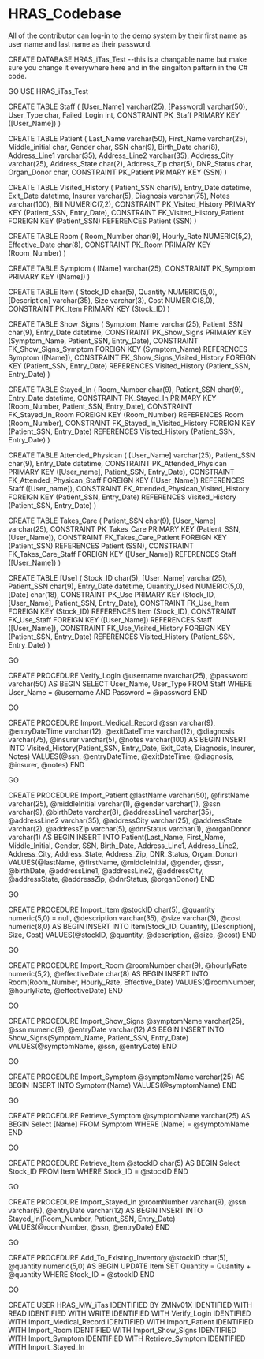 # HRAS_Codebase
All of the contributor can log-in to the demo system by their first name as user name and last name as their password.

CREATE DATABASE HRAS_iTas_Test  --this is a changable name but make sure you change it everywhere here and in the singalton pattern in the C# code.

GO
USE HRAS_iTas_Test 

CREATE TABLE Staff
(
[User_Name] varchar(25),
[Password] varchar(50),
User_Type char,
Failed_Login int,
CONSTRAINT PK_Staff PRIMARY KEY 
([User_Name])
)

CREATE TABLE Patient
(
Last_Name varchar(50),
First_Name varchar(25),
Middle_initial char,
Gender char,
SSN char(9),
Birth_Date char(8),
Address_Line1 varchar(35),
Address_Line2 varchar(35),
Address_City varchar(25),
Address_State char(2),
Address_Zip char(5),
DNR_Status char,
Organ_Donor char,
CONSTRAINT PK_Patient PRIMARY KEY 
(SSN)
)

CREATE TABLE Visited_History
(
Patient_SSN char(9),
Entry_Date datetime,
Exit_Date datetime,
Insurer varchar(5),
Diagnosis varchar(75),
Notes varchar(100),
Bill NUMERIC(7,2),
CONSTRAINT PK_Visited_History PRIMARY KEY 
(Patient_SSN, Entry_Date),
CONSTRAINT FK_Visited_History_Patient FOREIGN KEY 
(Patient_SSN) REFERENCES Patient 
(SSN)
)

CREATE TABLE Room
(
Room_Number char(9),
Hourly_Rate NUMERIC(5,2),
Effective_Date char(8),
CONSTRAINT PK_Room PRIMARY KEY 
(Room_Number)
)

CREATE TABLE Symptom
(
[Name] varchar(25),
CONSTRAINT PK_Symptom PRIMARY KEY 
([Name])
)

CREATE TABLE Item
(
Stock_ID char(5),
Quantity NUMERIC(5,0),
[Description] varchar(35),
Size varchar(3),
Cost NUMERIC(8,0),
CONSTRAINT PK_Item PRIMARY KEY 
(Stock_ID)
)

CREATE TABLE Show_Signs
(
Symptom_Name varchar(25),
Patient_SSN char(9),
Entry_Date datetime,
CONSTRAINT PK_Show_Signs PRIMARY KEY 
(Symptom_Name, Patient_SSN, Entry_Date),
CONSTRAINT FK_Show_Signs_Symptom FOREIGN KEY 
(Symptom_Name) REFERENCES Symptom
([Name]),
CONSTRAINT FK_Show_Signs_Visited_History FOREIGN KEY 
(Patient_SSN, Entry_Date) REFERENCES Visited_History
(Patient_SSN, Entry_Date)
)

CREATE TABLE Stayed_In
(
Room_Number char(9),
Patient_SSN char(9),
Entry_Date datetime,
CONSTRAINT PK_Stayed_In PRIMARY KEY 
(Room_Number, Patient_SSN, Entry_Date),
CONSTRAINT FK_Stayed_In_Room FOREIGN KEY 
(Room_Number) REFERENCES Room
(Room_Number),
CONSTRAINT FK_Stayed_In_Visited_History FOREIGN KEY 
(Patient_SSN, Entry_Date) REFERENCES Visited_History
(Patient_SSN, Entry_Date)
)

CREATE TABLE Attended_Physican
(
[User_Name] varchar(25),
Patient_SSN char(9),
Entry_Date datetime,
CONSTRAINT PK_Attended_Physican PRIMARY KEY 
([User_name], Patient_SSN, Entry_Date),
CONSTRAINT FK_Attended_Physican_Staff FOREIGN KEY 
([User_Name]) REFERENCES Staff
([User_name]),
CONSTRAINT FK_Attended_Physican_Visited_History FOREIGN KEY 
(Patient_SSN, Entry_Date) REFERENCES Visited_History
(Patient_SSN, Entry_Date)
)

CREATE TABLE Takes_Care
(
Patient_SSN char(9),
[User_Name] varchar(25),
CONSTRAINT PK_Takes_Care PRIMARY KEY 
(Patient_SSN, [User_Name]),
CONSTRAINT FK_Takes_Care_Patient FOREIGN KEY 
(Patient_SSN) REFERENCES Patient
(SSN),
CONSTRAINT FK_Takes_Care_Staff FOREIGN KEY 
([User_Name]) REFERENCES Staff
([User_Name])
)

CREATE TABLE [Use]
(
Stock_ID char(5),
[User_Name] varchar(25),
Patient_SSN char(9),
Entry_Date datetime,
Quantity_Used NUMERIC(5,0),
[Date] char(18),
CONSTRAINT PK_Use PRIMARY KEY 
(Stock_ID, [User_Name], Patient_SSN, Entry_Date),
CONSTRAINT FK_Use_Item FOREIGN KEY 
(Stock_ID) REFERENCES Item
(Stock_ID),
CONSTRAINT FK_Use_Staff FOREIGN KEY 
([User_Name]) REFERENCES Staff
([User_Name]),
CONSTRAINT FK_Use_Visited_History FOREIGN KEY 
(Patient_SSN, Entry_Date) REFERENCES Visited_History
(Patient_SSN, Entry_Date)
)

GO

CREATE PROCEDURE Verify_Login @username nvarchar(25), @password varchar(50)
AS
BEGIN
SELECT User_Name, User_Type
FROM Staff
WHERE User_Name = @username 
AND Password = @password
END

GO

CREATE PROCEDURE Import_Medical_Record @ssn varchar(9), @entryDateTime varchar(12), @exitDateTime varchar(12), @diagnosis varchar(75), @insurer varchar(5), @notes varchar(100)
AS
BEGIN
INSERT INTO Visited_History(Patient_SSN, Entry_Date, Exit_Date, Diagnosis, Insurer, Notes) VALUES(@ssn, @entryDateTime, @exitDateTime, @diagnosis, @insurer, @notes)
END

GO

CREATE PROCEDURE Import_Patient @lastName varchar(50), @firstName varchar(25), @middleInitial varchar(1), @gender varchar(1), @ssn varchar(9), @birthDate varchar(8), @addressLine1 varchar(35), @addressLine2 varchar(35), @addressCity varchar(25), @addressState varchar(2), @addressZip varchar(5), @dnrStatus varchar(1), @organDonor varchar(1)
AS
BEGIN
INSERT INTO Patient(Last_Name, First_Name, Middle_Initial, Gender, SSN, Birth_Date, Address_Line1, Address_Line2, Address_City, Address_State, Address_Zip, DNR_Status, Organ_Donor) VALUES(@lastName, @firstName, @middleInitial, @gender, @ssn, @birthDate, @addressLine1, @addressLine2, @addressCity, @addressState, @addressZip, @dnrStatus, @organDonor)
END

GO

CREATE PROCEDURE Import_Item @stockID char(5), @quantity numeric(5,0) = null, @description varchar(35), @size varchar(3), @cost numeric(8,0)
AS
BEGIN
INSERT INTO Item(Stock_ID, Quantity, [Description], Size, Cost) VALUES(@stockID, @quantity, @description, @size, @cost)
END

GO

CREATE PROCEDURE Import_Room @roomNumber char(9), @hourlyRate numeric(5,2), @effectiveDate char(8)
AS
BEGIN
INSERT INTO Room(Room_Number, Hourly_Rate, Effective_Date) VALUES(@roomNumber, @hourlyRate, @effectiveDate)
END

GO

CREATE PROCEDURE Import_Show_Signs @symptomName varchar(25), @ssn numeric(9), @entryDate varchar(12)
AS
BEGIN
INSERT INTO Show_Signs(Symptom_Name, Patient_SSN, Entry_Date) VALUES(@symptomName, @ssn, @entryDate)
END

GO

CREATE PROCEDURE Import_Symptom @symptomName varchar(25)
AS
BEGIN
INSERT INTO Symptom(Name) VALUES(@symptomName)
END

GO

CREATE PROCEDURE Retrieve_Symptom @symptomName varchar(25)
AS
BEGIN
Select [Name] FROM Symptom WHERE [Name] = @symptomName
END

GO

CREATE PROCEDURE Retrieve_Item @stockID char(5)
AS
BEGIN
Select Stock_ID FROM Item WHERE Stock_ID = @stockID
END

GO

CREATE PROCEDURE Import_Stayed_In @roomNumber varchar(9), @ssn varchar(9), @entryDate varchar(12)
AS
BEGIN
INSERT INTO Stayed_In(Room_Number, Patient_SSN, Entry_Date) VALUES(@roomNumber, @ssn, @entryDate)
END

GO

CREATE PROCEDURE Add_To_Existing_Inventory @stockID char(5), @quantity numeric(5,0)
AS
BEGIN
UPDATE Item
SET Quantity = Quantity + @quantity
WHERE Stock_ID = @stockID
END

GO

CREATE USER HRAS_MW_iTas IDENTIFIED BY ZMNv01X
IDENTIFIED WITH READ
IDENTIFIED WITH WRITE
IDENTIFIED WITH Verify_Login
IDENTIFIED WITH Import_Medical_Record
IDENTIFIED WITH Import_Patient
IDENTIFIED WITH Import_Room
IDENTIFIED WITH Import_Show_Signs
IDENTIFIED WITH Import_Symptom
IDENTIFIED WITH Retrieve_Symptom
IDENTIFIED WITH Import_Stayed_In
